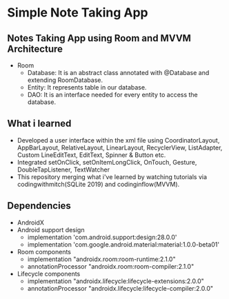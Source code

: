 # Simple Note Taking App
## Notes Taking App using Room and MVVM Architecture

* Room
  * Database: It is an abstract class annotated with @Database and extending RoomDatabase.
  * Entity: It represents table in our database.
  * DAO: It is an interface needed for every entity to access the database.

## What i learned
* Developed a user interface within the xml file using CoordinatorLayout, AppBarLayout, RelativeLayout, LinearLayout, 
  RecyclerView, ListAdapter, Custom LineEditText, EditText, Spinner & Button etc.
* Integrated setOnClick, setOnItemLongClick, OnTouch, Gesture, DoubleTapListener, TextWatcher
* This repository merging what i've learned by watching tutorials via codingwithmitch(SQLite 2019) and codinginflow(MVVM).

## Dependencies
* AndroidX 
* Android support design
  * implementation 'com.android.support:design:28.0.0'
  * implementation 'com.google.android.material:material:1.0.0-beta01'
* Room components
  * implementation "androidx.room:room-runtime:2.1.0"
  * annotationProcessor "androidx.room:room-compiler:2.1.0"
* Lifecycle components
  * implementation "androidx.lifecycle:lifecycle-extensions:2.0.0"
  * annotationProcessor "androidx.lifecycle:lifecycle-compiler:2.0.0"
